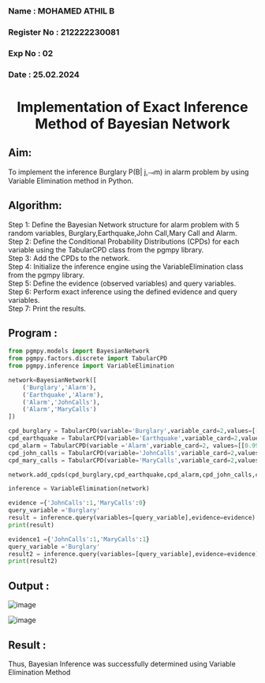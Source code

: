 <H3>Name : MOHAMED ATHIL B</H3>
<H3>Register No : 212222230081</H3>
<H3>Exp No : 02</H3>
<H3>Date : 25.02.2024 </H3>
<h1 align =center>Implementation of Exact Inference Method of Bayesian Network</h1>

## Aim:
  To implement the inference Burglary P(B| j,⥗m) in alarm problem by using Variable Elimination method in Python.

## Algorithm:
  Step 1: Define the Bayesian Network structure for alarm problem with 5 random variables, Burglary,Earthquake,John Call,Mary Call and Alarm.<br>
  Step 2: Define the Conditional Probability Distributions (CPDs) for each variable using the TabularCPD class from the pgmpy library.<br>
  Step 3: Add the CPDs to the network.<br>
  Step 4: Initialize the inference engine using the VariableElimination class from the pgmpy library.<br>
  Step 5: Define the evidence (observed variables) and query variables.<br>
  Step 6: Perform exact inference using the defined evidence and query variables.<br>
  Step 7: Print the results.<br>

## Program :
```python
from pgmpy.models import BayesianNetwork
from pgmpy.factors.discrete import TabularCPD
from pgmpy.inference import VariableElimination
```
```python
network=BayesianNetwork([
    ('Burglary','Alarm'),
    ('Earthquake','Alarm'),
    ('Alarm','JohnCalls'),
    ('Alarm','MaryCalls')
])
```
```python
cpd_burglary = TabularCPD(variable='Burglary',variable_card=2,values=[[0.999],[0.001]])
cpd_earthquake = TabularCPD(variable='Earthquake',variable_card=2,values=[[0.998],[0.002]])
cpd_alarm = TabularCPD(variable ='Alarm',variable_card=2, values=[[0.999, 0.71, 0.06, 0.05],[0.001, 0.29, 0.94, 0.95]],evidence=['Burglary','Earthquake'],evidence_card=[2,2])
cpd_john_calls = TabularCPD(variable='JohnCalls',variable_card=2,values=[[0.95,0.1],[0.05,0.9]],evidence=['Alarm'],evidence_card=[2])
cpd_mary_calls = TabularCPD(variable='MaryCalls',variable_card=2,values=[[0.99,0.3],[0.01,0.7]],evidence=['Alarm'],evidence_card=[2])

```
```python
network.add_cpds(cpd_burglary,cpd_earthquake,cpd_alarm,cpd_john_calls,cpd_mary_calls)

inference = VariableElimination(network)
```
```python
evidence ={'JohnCalls':1,'MaryCalls':0}
query_variable ='Burglary'
result = inference.query(variables=[query_variable],evidence=evidence)
print(result)
```
```python
evidence1 ={'JohnCalls':1,'MaryCalls':1}
query_variable ='Burglary'
result2 = inference.query(variables=[query_variable],evidence=evidence)
print(result2)
```
## Output :

![image](https://github.com/JoyceBeulah/Ex2---AAI/assets/118343698/95a26312-a25d-435a-8217-2c47f5ac2c21)

![image](https://github.com/JoyceBeulah/Ex2---AAI/assets/118343698/f1d60d8f-bda2-4082-9fcb-594eecd08ef9)

## Result :
Thus, Bayesian Inference was successfully determined using Variable Elimination Method

